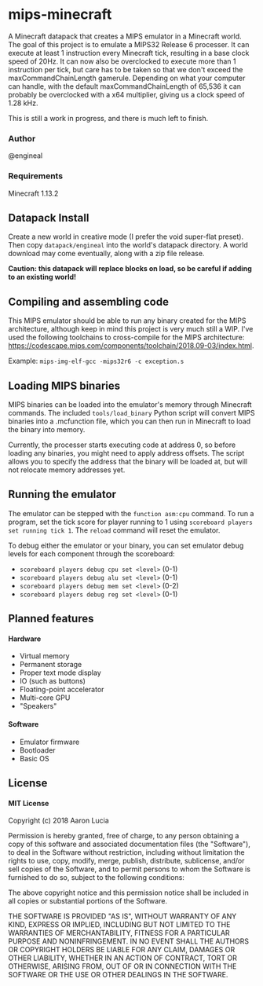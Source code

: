 # mips-minecraft
A Minecraft datapack that creates a MIPS emulator in a Minecraft world. The goal of this project is to emulate a MIPS32 Release 6 processer. It can execute at least 1 instruction every Minecraft tick, resulting in a base clock speed of 20Hz. It can now also be overclocked to execute more than 1 instruction per tick, but care has to be taken so that we don't exceed the maxCommandChainLength gamerule. Depending on what your computer can handle, with the default maxCommandChainLength of 65,536 it can probably be overclocked with a x64 multiplier, giving us a clock speed of 1.28 kHz.

This is still a work in progress, and there is much left to finish.

### Author
@engineal

### Requirements
Minecraft 1.13.2

## Datapack Install
Create a new world in creative mode (I prefer the void super-flat preset). Then copy `datapack/engineal` into the world's datapack directory. A world download may come eventually, along with a zip file release.

**Caution: this datapack will replace blocks on load, so be careful if adding to an existing world!**

## Compiling and assembling code
This MIPS emulator should be able to run any binary created for the MIPS architecture, although keep in mind this project is very much still a WIP. I've used the following toolchains to cross-compile for the MIPS architecture: https://codescape.mips.com/components/toolchain/2018.09-03/index.html.

Example: `mips-img-elf-gcc -mips32r6 -c exception.s`

## Loading MIPS binaries
MIPS binaries can be loaded into the emulator's memory through Minecraft commands. The included `tools/load_binary` Python script will convert MIPS binaries into a .mcfunction file, which you can then run in Minecraft to load the binary into memory.

Currently, the processer starts executing code at address 0, so before loading any binaries, you might need to apply address offsets. The script allows you to specify the address that the binary will be loaded at, but will not relocate memory addresses yet.

## Running the emulator
The emulator can be stepped with the `function asm:cpu` command. To run a program, set the tick score for player running to 1 using `scoreboard players set running tick 1`. The `reload` command will reset the emulator.

To debug either the emulator or your binary, you can set emulator debug levels for each component through the scoreboard:
* `scoreboard players debug cpu set <level>` (0-1)
* `scoreboard players debug alu set <level>` (0-1)
* `scoreboard players debug mem set <level>` (0-2)
* `scoreboard players debug reg set <level>` (0-1)

## Planned features
#### Hardware
* Virtual memory
* Permanent storage
* Proper text mode display
* IO (such as buttons)
* Floating-point accelerator
* Multi-core GPU
* "Speakers"

#### Software
* Emulator firmware
* Bootloader
* Basic OS

## License
#### MIT License

Copyright (c) 2018 Aaron Lucia

Permission is hereby granted, free of charge, to any person obtaining a copy
of this software and associated documentation files (the "Software"), to deal
in the Software without restriction, including without limitation the rights
to use, copy, modify, merge, publish, distribute, sublicense, and/or sell
copies of the Software, and to permit persons to whom the Software is
furnished to do so, subject to the following conditions:

The above copyright notice and this permission notice shall be included in all
copies or substantial portions of the Software.

THE SOFTWARE IS PROVIDED "AS IS", WITHOUT WARRANTY OF ANY KIND, EXPRESS OR
IMPLIED, INCLUDING BUT NOT LIMITED TO THE WARRANTIES OF MERCHANTABILITY,
FITNESS FOR A PARTICULAR PURPOSE AND NONINFRINGEMENT. IN NO EVENT SHALL THE
AUTHORS OR COPYRIGHT HOLDERS BE LIABLE FOR ANY CLAIM, DAMAGES OR OTHER
LIABILITY, WHETHER IN AN ACTION OF CONTRACT, TORT OR OTHERWISE, ARISING FROM,
OUT OF OR IN CONNECTION WITH THE SOFTWARE OR THE USE OR OTHER DEALINGS IN THE
SOFTWARE.

